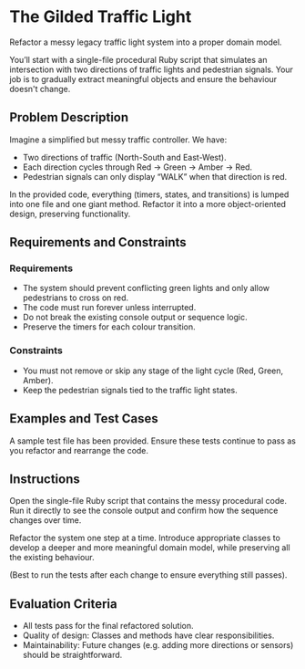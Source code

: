 # The Gilded Traffic Light

Refactor a messy legacy traffic light system into a proper domain model. 

You’ll start with a single-file procedural Ruby script that simulates an intersection with two directions of traffic lights and pedestrian signals. Your job is to gradually extract meaningful objects and ensure the behaviour doesn't change.

## Problem Description

Imagine a simplified but messy traffic controller. We have:

- Two directions of traffic (North-South and East-West).
- Each direction cycles through Red → Green → Amber → Red.
- Pedestrian signals can only display “WALK” when that direction is red. 

In the provided code, everything (timers, states, and transitions) is lumped into one file and one giant method. Refactor it into a more object-oriented design, preserving functionality.

## Requirements and Constraints

### Requirements

- The system should prevent conflicting green lights and only allow pedestrians to cross on red.
- The code must run forever unless interrupted.
- Do not break the existing console output or sequence logic.
- Preserve the timers for each colour transition.

### Constraints

- You must not remove or skip any stage of the light cycle (Red, Green, Amber).
- Keep the pedestrian signals tied to the traffic light states.

## Examples and Test Cases

A sample test file has been provided. Ensure these tests continue to pass as you refactor and rearrange the code.

## Instructions

Open the single-file Ruby script that contains the messy procedural code.
Run it directly to see the console output and confirm how the sequence changes over time.

Refactor the system one step at a time. Introduce appropriate classes to develop a deeper and more meaningful domain model, while preserving all the existing behaviour.

(Best to run the tests after each change to ensure everything still passes).

## Evaluation Criteria

- All tests pass for the final refactored solution.
- Quality of design: Classes and methods have clear responsibilities.
- Maintainability: Future changes (e.g. adding more directions or sensors) should be straightforward.
